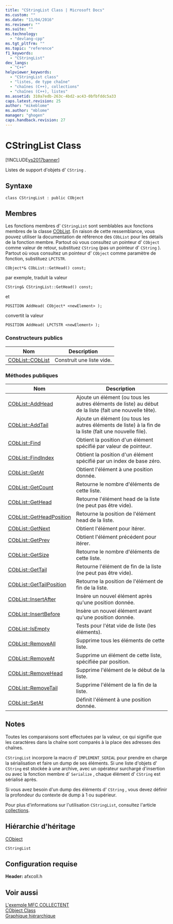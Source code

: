 ```yaml
---
title: "CStringList Class | Microsoft Docs"
ms.custom: ""
ms.date: "11/04/2016"
ms.reviewer: ""
ms.suite: ""
ms.technology: 
  - "devlang-cpp"
ms.tgt_pltfrm: ""
ms.topic: "reference"
f1_keywords: 
  - "CStringList"
dev_langs: 
  - "C++"
helpviewer_keywords: 
  - "CStringList class"
  - "listes, de type chaîne"
  - "chaînes (C++), collections"
  - "chaînes (C++), listes"
ms.assetid: 310a7edb-263c-4bd2-ac43-0bfbfddc5a33
caps.latest.revision: 25
author: "mikeblome"
ms.author: "mblome"
manager: "ghogen"
caps.handback.revision: 27
---
```

# CStringList Class
[!INCLUDE[vs2017banner](../../assembler/inline/includes/vs2017banner.md)]

Listes de support d'objets d' `CString` .  
  
## Syntaxe  
  
```  
class CStringList : public CObject  
```  
  
## Membres  
 Les fonctions membres d' `CStringList` sont semblables aux fonctions membres de la classe [CObList](../../mfc/reference/coblist-class.md).  En raison de cette ressemblance, vous pouvez utiliser la documentation de référence des `CObList` pour les détails de la fonction membre.  Partout où vous consultez un pointeur d' `CObject` comme valeur de retour, substituez `CString` \(pas un pointeur d' `CString` \).  Partout où vous consultez un pointeur d' `CObject` comme paramètre de fonction, substituez `LPCTSTR`.  
  
 `CObject*& CObList::GetHead() const;`  
  
 par exemple, traduit la valeur  
  
 `CString& CStringList::GetHead() const;`  
  
 et  
  
 `POSITION AddHead( CObject* <newElement> );`  
  
 convertit la valeur  
  
 `POSITION AddHead( LPCTSTR <newElement> );`  
  
### Constructeurs publics  
  
|Nom|Description|  
|---------|-----------------|  
|[CObList::CObList](../Topic/CObList::CObList.md)|Construit une liste vide.|  
  
### Méthodes publiques  
  
|Nom|Description|  
|---------|-----------------|  
|[CObList::AddHead](../Topic/CObList::AddHead.md)|Ajoute un élément \(ou tous les autres éléments de liste\) au début de la liste \(fait une nouvelle tête\).|  
|[CObList::AddTail](../Topic/CObList::AddTail.md)|Ajoute un élément \(ou tous les autres éléments de liste\) à la fin de la liste \(fait une nouvelle file\).|  
|[CObList::Find](../Topic/CObList::Find.md)|Obtient la position d'un élément spécifié par valeur de pointeur.|  
|[CObList::FindIndex](../Topic/CObList::FindIndex.md)|Obtient la position d'un élément spécifié par un index de base zéro.|  
|[CObList::GetAt](../Topic/CObList::GetAt.md)|Obtient l'élément à une position donnée.|  
|[CObList::GetCount](../Topic/CObList::GetCount.md)|Retourne le nombre d'éléments de cette liste.|  
|[CObList::GetHead](../Topic/CObList::GetHead.md)|Retourne l'élément head de la liste \(ne peut pas être vide\).|  
|[CObList::GetHeadPosition](../Topic/CObList::GetHeadPosition.md)|Retourne la position de l'élément head de la liste.|  
|[CObList::GetNext](../Topic/CObList::GetNext.md)|Obtient l'élément pour itérer.|  
|[CObList::GetPrev](../Topic/CObList::GetPrev.md)|Obtient l'élément précédent pour itérer.|  
|[CObList::GetSize](../Topic/CObList::GetSize.md)|Retourne le nombre d'éléments de cette liste.|  
|[CObList::GetTail](../Topic/CObList::GetTail.md)|Retourne l'élément de fin de la liste \(ne peut pas être vide\).|  
|[CObList::GetTailPosition](../Topic/CObList::GetTailPosition.md)|Retourne la position de l'élément de fin de la liste.|  
|[CObList::InsertAfter](../Topic/CObList::InsertAfter.md)|Insère un nouvel élément après qu'une position donnée.|  
|[CObList::InsertBefore](../Topic/CObList::InsertBefore.md)|Insère un nouvel élément avant qu'une position donnée.|  
|[CObList::IsEmpty](../Topic/CObList::IsEmpty.md)|Tests pour l'état vide de liste \(les éléments\).|  
|[CObList::RemoveAll](../Topic/CObList::RemoveAll.md)|Supprime tous les éléments de cette liste.|  
|[CObList::RemoveAt](../Topic/CObList::RemoveAt.md)|Supprime un élément de cette liste, spécifiée par position.|  
|[CObList::RemoveHead](../Topic/CObList::RemoveHead.md)|Supprime l'élément de le début de la liste.|  
|[CObList::RemoveTail](../Topic/CObList::RemoveTail.md)|Supprime l'élément de la fin de la liste.|  
|[CObList::SetAt](../Topic/CObList::SetAt.md)|Définit l'élément à une position donnée.|  
  
## Notes  
 Toutes les comparaisons sont effectuées par la valeur, ce qui signifie que les caractères dans la chaîne sont comparés à la place des adresses des chaînes.  
  
 `CStringList` incorpore la macro d' `IMPLEMENT_SERIAL` pour prendre en charge la sérialisation et faire un dump de ses éléments.  Si une liste d'objets d' `CString` est stockée à une archive, avec un opérateur surchargé d'insertion ou avec la fonction membre d' `Serialize` , chaque élément d' `CString` est sérialisé après.  
  
 Si vous avez besoin d'un dump des éléments d' `CString` , vous devez définir la profondeur du contexte de dump à 1 ou supérieur.  
  
 Pour plus d'informations sur l'utilisation `CStringList`, consultez l'article [collections](../../mfc/collections.md).  
  
## Hiérarchie d'héritage  
 [CObject](../../mfc/reference/cobject-class.md)  
  
 `CStringList`  
  
## Configuration requise  
 **Header:** afxcoll.h  
  
## Voir aussi  
 [L'exemple MFC COLLECTENT](../../top/visual-cpp-samples.md)   
 [CObject Class](../../mfc/reference/cobject-class.md)   
 [Graphique hiérarchique](../../mfc/hierarchy-chart.md)